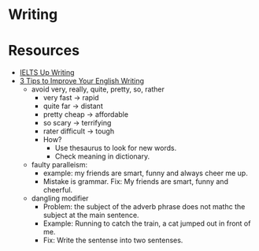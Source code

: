 Writing
====


Resources
====

* [IELTS Up Writing](http://ielts-up.com/exercises/ielts-writing-exercises.html)
* [3 Tips to Improve Your English Writing](https://www.youtube.com/watch?v=BNgFRQKcR3c)
  * avoid very, really, quite, pretty, so, rather
    * very fast -> rapid
    * quite far -> distant
    * pretty cheap -> affordable
    * so scary -> terrifying
    * rater difficult -> tough
    * How?
      * Use thesaurus to look for new words.
      * Check meaning in dictionary.
  * faulty paralleism:
    * example: my friends are smart, funny and always cheer me up.
    * Mistake is grammar. Fix: My friends are smart, funny and cheerful.
  * dangling modifier
    * Problem: the subject of the adverb phrase does not mathc the subject at the main sentence.
    * Example: Running to catch the train, a cat jumped out in front of me.
    * Fix: Write the sentense into two sentenses.
